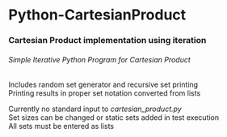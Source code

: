 # Python-CartesianProduct

### Cartesian Product implementation using iteration

###### Simple Iterative Python Program for Cartesian Product

Includes random set generator and recursive set printing</br>
Printing results in proper set notation converted from lists

Currently no standard input to *cartesian_product.py*</br>
Set sizes can be changed or static sets added in test execution</br>
All sets must be entered as lists
